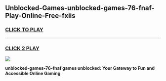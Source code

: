 
## Unblocked-Games-unblocked-games-76-fnaf-Play-Online-Free-fxiis
<h3>
<a href="https://premium76.site?title=unblocked-games-76-fnaf&ref=26A">CLICK TO PLAY</a></h3>
<hr>

<h3>
<a href="https://premium76.site?title=unblocked-games-76-fnaf&ref=26A">CLICK 2 PLAY</a>
  
</h3>

<a href="https://premium76.site?title=unblocked-games-76-fnaf&ref=26A"><img src="https://clearcache.store/games.png"></a>


**unblocked-games-76-fnaf games unblocked: Your Gateway to Fun and Accessible Online Gaming**
